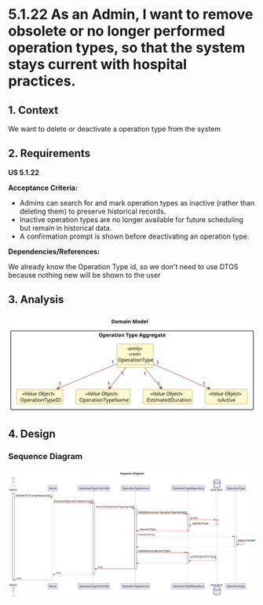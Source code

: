 # 5.1.22 As an Admin, I want to remove obsolete or no longer performed operation types, so that the system stays current with hospital practices. 

## 1. Context

We want to delete or deactivate a operation type from the system
## 2. Requirements


**US 5.1.22** 

**Acceptance Criteria:**

- Admins can search for and mark operation types as inactive (rather than deleting them) to preserve historical records.
- Inactive operation types are no longer available for future scheduling but remain in historical data.
- A confirmation prompt is shown before deactivating an operation type.

**Dependencies/References:**

We already know the Operation Type id, so we don't need to use DTOS because nothing new will be shown to the user 

## 3. Analysis

![analyzis ](analyzis\png\analyzis.svg "analyzis")

## 4. Design


### Sequence Diagram

![desing ](design\png\sequence-diagram.svg "desing")




